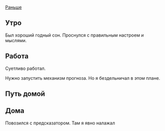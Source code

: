 [Раньше](2019.10.28.md)
## Утро
Был хороший годный сон. Проснулся с правильным настроем и мыслями.
## Работа
Суетливо работал.

Нужно запустить механизм прогноза. Но я бездельничал в этом плане.
## Путь домой
## Дома
Повозился с предсказатором.
Там я явно налажал
